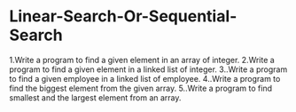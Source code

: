 # Linear-Search-Or-Sequential-Search

1.Write a program to find a given element in an array of integer.
2.Write a program to find a given element in a linked list of integer.
3..Write a program to find a given employee in a linked list of employee.
4..Write a program to find the biggest element from the given array.
5..Write a program to find smallest and the largest element from an array.
